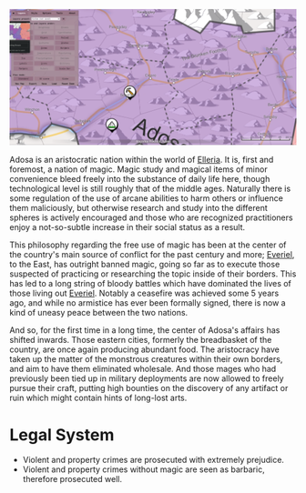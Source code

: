 ![](../__Files/Pasted%20image%2020220508224148.png)

Adosa is an aristocratic nation within the world of [Elleria](Elleria.md). It is, first and foremost, a nation of magic. Magic study and magical items of minor convenience bleed freely into the substance of daily life here, though technological level is still roughly that of the middle ages. Naturally there is some regulation of the use of arcane abilities to harm others or influence them maliciously, but otherwise research and study into the different spheres is actively encouraged and those who are recognized practitioners enjoy a not-so-subtle increase in their social status as a result.

This philosophy regarding the free use of magic has been at the center of the country's main source of conflict for the past century and more; [Everiel](Everiel.md), to the East, has outright banned magic, going so far as to execute those suspected of practicing or researching the topic inside of their borders. This has led to a long string of bloody battles which have dominated the lives of those living out [Everiel](Everiel.md). Notably a ceasefire was achieved some 5 years ago, and while no armistice has ever been formally signed, there is now a kind of uneasy peace between the two nations.

And so, for the first time in a long time, the center of Adosa's affairs has shifted inwards. Those eastern cities, formerly the breadbasket of the country, are once again producing abundant food. The aristocracy have taken up the matter of the monstrous creatures within their own borders, and aim to have them eliminated wholesale. And those mages who had previously been tied up in military deployments are now allowed to freely pursue their craft, putting high bounties on the discovery of any artifact or ruin which might contain hints of long-lost arts.

# Legal System
* Violent and property crimes are prosecuted with extremely prejudice.
* Violent and property crimes without magic are seen as barbaric, therefore prosecuted well.

